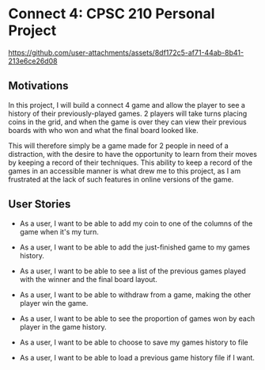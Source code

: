 # Connect 4: CPSC 210 Personal Project

<!--## A subtitle

A *bulleted* list:
- item 1
- item 2
- item 3

An example of text with **bold** and *italic* fonts.-->



https://github.com/user-attachments/assets/8df172c5-af71-44ab-8b41-213e6ce26d08




##  Motivations
<!What will the application do?>
<!Who will use it?>
<!Why is this project of interest to you?>


In this project, I will build a connect 4 game and allow the player to see a history of their previously-played
games. 2 players will take turns placing coins in the grid, and when the game is over they can view
their previous boards with who won and what the final board looked like.

This will therefore simply be a game made for 2 people in need of a distraction, with the desire to have the opportunity
to learn from their moves by keeping a record of their techniques. This ability to keep a record
of the games in an accessible manner is what drew me to this project, as I am frustrated at the lack of such features in
online versions of the game.


## User Stories
<!--There is at least one user story that involves the user adding an X to a Y (e.g. adding an item to a to-do list),
where X and Y are classes that you will have to design yourself

Also note that in each of these sample applications, 
there is at least one user story that involves the user viewing a list of items-->
- As a user, I want to be able to add my coin to one of the columns of the game when it's my turn.
- As a user, I want to be able to add the just-finished game to my games history.
- As a user, I want to be able to see a list of the previous games played with the winner and the final board layout.
- As a user, I want to be able to withdraw from a game, making the other player win the game.
- As a user, I want to be able to see the proportion of games won by each player in the game history.

- As a user, I want to be able to choose to save my games history to file
- As a user, I want to be able to load a previous game history file if I want.

